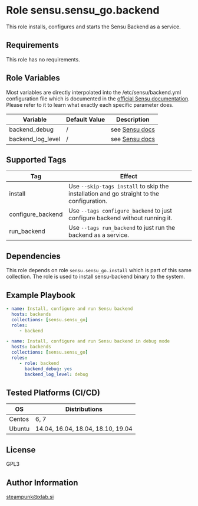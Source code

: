 Role sensu.sensu_go.backend
=========

This role installs, configures and starts the Sensu Backend as a service.

Requirements
------------

This role has no requirements.

Role Variables
--------------

Most variables are directly interpolated into the /etc/sensu/backend.yml configuration file
which is documented in the [official Sensu documentation][backend-conf]. Please refer to it to
learn what exactly each specific parameter does.

| Variable            | Default Value | Description |
|---------------------|---------------|-------------|
| backend_debug       | /             | see [Sensu docs][backend-conf]
| backend_log_level   | /             | see [Sensu docs][backend-conf]

[backend-conf]: https://docs.sensu.io/sensu-go/latest/reference/backend/#configuration-summary


Supported Tags
---------

| Tag               | Effect                                                   |
|-------------------|----------------------------------------------------------|
| install           | Use `--skip-tags install` to skip the installation and go straight to the configuration. 
| configure_backend | Use `--tags configure_backend` to just configure backend without running it.  
| run_backend       | Use `--tags run_backend` to just run the backend as a service.  

Dependencies
------------

This role depends on role `sensu.sensu_go.install` which is part of this same collection.
The role is used to install sensu-backend binary to the system.

Example Playbook
----------------

```yaml
- name: Install, configure and run Sensu backend
  hosts: backends
  collections: [sensu.sensu_go]
  roles:
     - backend

- name: Install, configure and run Sensu backend in debug mode
  hosts: backends
  collections: [sensu.sensu_go]
  roles:
     - role: backend
       backend_debug: yes
       backend_log_level: debug
```

Tested Platforms (CI/CD)
------------------------
| OS       | Distributions                     |
|----------|-----------------------------------|
| Centos   | 6, 7                              |
| Ubuntu   | 14.04, 16.04, 18.04, 18.10, 19.04 |

License
-------

GPL3

Author Information
------------------

steampunk@xlab.si
